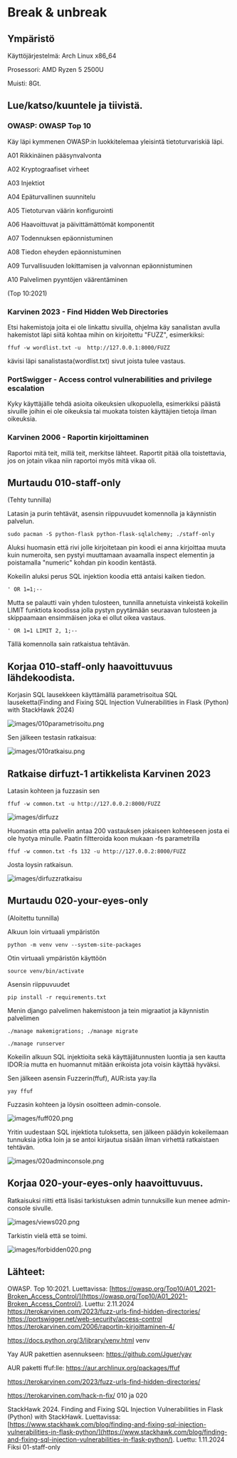 # Break & unbreak

## Ympäristö 

Käyttöjärjestelmä: Arch Linux x86_64

Prosessori: AMD Ryzen 5 2500U

Muisti: 8Gt.


## Lue/katso/kuuntele ja tiivistä.

### OWASP: OWASP Top 10

Käy läpi kymmenen OWASP:in luokkitelemaa yleisintä tietoturvariskiä läpi.

A01 Rikkinäinen pääsynvalvonta

A02 Kryptograafiset virheet

A03 Injektiot

A04 Epäturvallinen suunnitelu

A05 Tietoturvan väärin konfigurointi

A06 Haavoittuvat ja päivittämättömät komponentit

A07 Todennuksen epäonnistuminen

A08 Tiedon eheyden epäonnistuminen

A09 Turvallisuuden lokittamisen ja valvonnan epäonnistuminen

A10 Palvelimen pyyntöjen väärentäminen

(Top 10:2021)

### Karvinen 2023 - Find Hidden Web Directories

Etsi hakemistoja joita ei ole linkattu sivuilla, ohjelma käy sanalistan avulla hakemistot läpi siitä kohtaa mihin on kirjoitettu "FUZZ", esimerkiksi:

	ffuf -w wordlist.txt -u  http://127.0.0.1:8000/FUZZ

kävisi läpi sanalistasta(wordlist.txt) sivut joista tulee vastaus.

### PortSwigger - Access control vulnerabilities and privilege escalation

Kyky käyttäjälle tehdä asioita oikeuksien ulkopuolella, esimerkiksi päästä sivuille joihin ei ole oikeuksia tai muokata toisten käyttäjien tietoja ilman oikeuksia. 

### Karvinen 2006 - Raportin kirjoittaminen

Raportoi mitä teit, millä teit, merkitse lähteet. Raportit pitää olla toistettavia, jos on jotain vikaa niin raportoi myös mitä vikaa oli.

## Murtaudu 010-staff-only

(Tehty tunnilla)

Latasin ja purin tehtävät, asensin riippuvuudet komennolla ja käynnistin palvelun.

	sudo pacman -S python-flask python-flask-sqlalchemy; ./staff-only

Aluksi huomasin että rivi jolle kirjoitetaan pin koodi ei anna kirjoittaa muuta kuin numeroita, sen pystyi muuttamaan avaamalla inspect elementin ja poistamalla "numeric" kohdan pin koodin kentästä.

Kokeilin aluksi perus SQL injektion koodia että antaisi kaiken tiedon. 

	' OR 1=1;-- 

Mutta se palautti vain yhden tulosteen, tunnilla annetuista vinkeistä kokeilin LIMIT funktiota koodissa jolla pystyn pyytämään seuraavan tulosteen ja skippaamaan ensimmäisen joka ei ollut oikea vastaus.

	' OR 1=1 LIMIT 2, 1;-- 

Tällä komennolla sain ratkaistua tehtävän.

## Korjaa 010-staff-only haavoittuvuus lähdekoodista.

Korjasin SQL lausekkeen käyttämällä parametrisoitua SQL lauseketta(Finding and Fixing SQL Injection Vulnerabilities in Flask (Python) with StackHawk 2024)

![images/010parametrisoitu.png](images/010parametrisoitu.png)

Sen jälkeen testasin ratkaisua:

![images/010ratkaisu.png](images/010ratkaisu.png)

## Ratkaise dirfuzt-1 artikkelista Karvinen 2023

Latasin kohteen ja fuzzasin sen

	ffuf -w common.txt -u http://127.0.0.2:8000/FUZZ

![images/dirfuzz](images/dirfuzz)

Huomasin etta palvelin antaa 200 vastauksen jokaiseen kohteeseen josta ei ole hyotya minulle. Paatin filtteroida koon mukaan -fs parametrilla

	ffuf -w common.txt -fs 132 -u http://127.0.0.2:8000/FUZZ

Josta loysin ratkaisun.

![images/dirfuzzratkaisu](images/dirfuzzratkaisu)

## Murtaudu 020-your-eyes-only

(Aloitettu tunnilla)

Alkuun loin virtuaali ympäristön

	python -m venv venv --system-site-packages

Otin virtuaali ympäristön käyttöön

	source venv/bin/activate

Asensin riippuvuudet

	pip install -r requirements.txt

Menin django palvelimen hakemistoon ja tein migraatiot ja käynnistin palvelimen

	./manage makemigrations; ./manage migrate

	./manage runserver

Kokeilin alkuun SQL injektioita sekä käyttäjätunnusten luontia ja sen kautta IDOR:ia mutta en huomannut mitään erikoista jota voisin käyttää hyväksi.

Sen jälkeen asensin Fuzzerin(ffuf), AUR:ista yay:lla 

	yay ffuf

Fuzzasin kohteen ja löysin osoitteen admin-console. 

![images/fuff020.png](images/fuff020.png)

Yritin uudestaan SQL injektiota tuloksetta, sen jälkeen päädyin kokeilemaan tunnuksia jotka loin ja se antoi kirjautua sisään ilman virhettä ratkaistaen tehtävän.

![images/020adminconsole.png](images/020adminconsole.png)

## Korjaa 020-your-eyes-only haavoittuvuus.

Ratkaisuksi riitti että lisäsi tarkistuksen admin tunnuksille kun menee admin-console sivulle.

![images/views020.png](images/views020.png)

Tarkistin vielä että se toimi.

![images/forbidden020.png](images/forbidden020.png)

## Lähteet: 

OWASP. Top 10:2021. Luettavissa: [https://owasp.org/Top10/A01_2021-Broken_Access_Control/](https://owasp.org/Top10/A01_2021-Broken_Access_Control/). Luettu: 2.11.2024
https://terokarvinen.com/2023/fuzz-urls-find-hidden-directories/
https://portswigger.net/web-security/access-control
https://terokarvinen.com/2006/raportin-kirjoittaminen-4/

https://docs.python.org/3/library/venv.html venv

Yay AUR pakettien asennukseen: https://github.com/Jguer/yay

AUR paketti ffuf:lle: https://aur.archlinux.org/packages/ffuf

https://terokarvinen.com/2023/fuzz-urls-find-hidden-directories/

https://terokarvinen.com/hack-n-fix/ 010 ja 020 

StackHawk 2024. Finding and Fixing SQL Injection Vulnerabilities in Flask (Python) with StackHawk. Luettavissa: [https://www.stackhawk.com/blog/finding-and-fixing-sql-injection-vulnerabilities-in-flask-python/](https://www.stackhawk.com/blog/finding-and-fixing-sql-injection-vulnerabilities-in-flask-python/). Luettu: 1.11.2024 Fiksi 01-staff-only
